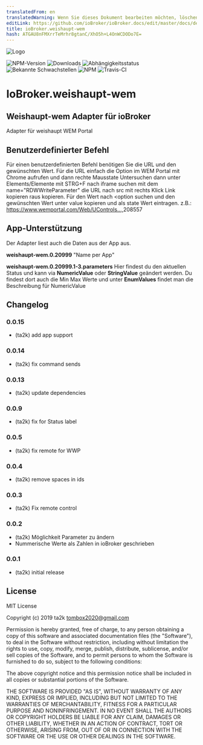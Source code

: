 ```yaml
---
translatedFrom: en
translatedWarning: Wenn Sie dieses Dokument bearbeiten möchten, löschen Sie bitte das Feld "translationsFrom". Andernfalls wird dieses Dokument automatisch erneut übersetzt
editLink: https://github.com/ioBroker/ioBroker.docs/edit/master/docs/de/adapterref/iobroker.weishaupt-wem/README.md
title: ioBroker.weishaupt-wem
hash: ATGAU8nFMXrrTeMrhr8gtanC/XhO5h+L4OnWCDODo7E=
---
```

![Logo](../../../en/adapterref/iobroker.weishaupt-wem/admin/weishaupt-wem.png)

![NPM-Version](http://img.shields.io/npm/v/iobroker.weishaupt-wem.svg)
![Downloads](https://img.shields.io/npm/dm/iobroker.weishaupt-wem.svg)
![Abhängigkeitsstatus](https://img.shields.io/david/ta2k/iobroker.weishaupt-wem.svg)
![Bekannte Schwachstellen](https://snyk.io/test/github/ta2k/ioBroker.weishaupt-wem/badge.svg)
![NPM](https://nodei.co/npm/iobroker.weishaupt-wem.png?downloads=true)
![Travis-CI](http://img.shields.io/travis/ta2k/ioBroker.weishaupt-wem/master.svg)

# IoBroker.weishaupt-wem
## Weishaupt-wem Adapter für ioBroker
Adapter für weishaupt WEM Portal

## Benutzerdefinierter Befehl
Für einen benutzerdefinierten Befehl benötigen Sie die URL und den gewünschten Wert. Für die URL einfach die Option im WEM Portal mit Chrome aufrufen und dann rechte Mausstate Untersuchen dann unter Elements/Elemente mit STRG+F nach iframe suchen mit dem name=&quot;RDWWriteParameter&quot; die URL nach src mit rechts Klick Link kopieren raus kopieren. Für den Wert nach <option suchen und den gewünschten Wert unter value kopieren und als state Wert eintragen.
z.B.: <https://www.wemportal.com/Web/UControls...,>208557

## App-Unterstützung
Der Adapter liest auch die Daten aus der App aus.

**weishaupt-wem.0.20999** "Name per App"

**weishaupt-wem.0.20999.1-3.parameters** Hier findest du den aktuellen Status und kann via **NumericValue** oder **StringValue** geändert werden. Du findest dort auch die Min Max Werte und unter **EnumValues** findet man die Beschreibung für NumericValue

## Changelog

### 0.0.15

* (ta2k) add app support

### 0.0.14

* (ta2k) fix command sends
### 0.0.13

* (ta2k) update dependencies

### 0.0.9

* (ta2k) fix for Status label

### 0.0.5

* (ta2k) fix remote for WWP

### 0.0.4

* (ta2k) remove spaces in ids

### 0.0.3

* (ta2k) Fix remote control

### 0.0.2

* (ta2k) Möglichkeit Parameter zu ändern
* Nummerische Werte als Zahlen in ioBroker geschrieben

### 0.0.1

* (ta2k) initial release

## License

MIT License

Copyright (c) 2019 ta2k <tombox2020@gmail.com>

Permission is hereby granted, free of charge, to any person obtaining a copy
of this software and associated documentation files (the "Software"), to deal
in the Software without restriction, including without limitation the rights
to use, copy, modify, merge, publish, distribute, sublicense, and/or sell
copies of the Software, and to permit persons to whom the Software is
furnished to do so, subject to the following conditions:

The above copyright notice and this permission notice shall be included in all
copies or substantial portions of the Software.

THE SOFTWARE IS PROVIDED "AS IS", WITHOUT WARRANTY OF ANY KIND, EXPRESS OR
IMPLIED, INCLUDING BUT NOT LIMITED TO THE WARRANTIES OF MERCHANTABILITY,
FITNESS FOR A PARTICULAR PURPOSE AND NONINFRINGEMENT. IN NO EVENT SHALL THE
AUTHORS OR COPYRIGHT HOLDERS BE LIABLE FOR ANY CLAIM, DAMAGES OR OTHER
LIABILITY, WHETHER IN AN ACTION OF CONTRACT, TORT OR OTHERWISE, ARISING FROM,
OUT OF OR IN CONNECTION WITH THE SOFTWARE OR THE USE OR OTHER DEALINGS IN THE
SOFTWARE.
